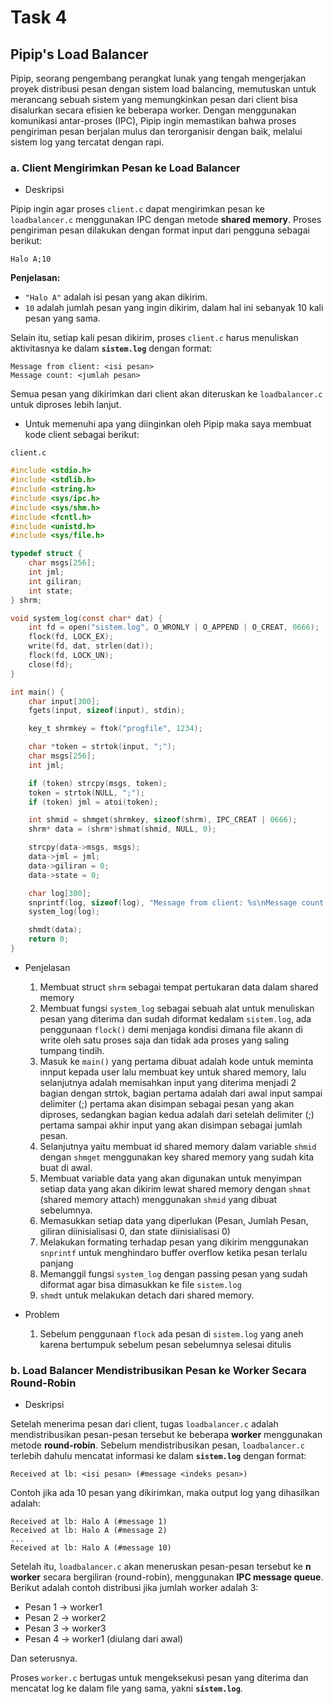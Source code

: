 # Task 4
## Pipip's Load Balancer
Pipip, seorang pengembang perangkat lunak yang tengah mengerjakan proyek distribusi pesan dengan sistem load balancing, memutuskan untuk merancang sebuah sistem yang memungkinkan pesan dari client bisa disalurkan secara efisien ke beberapa worker. Dengan menggunakan komunikasi antar-proses (IPC), Pipip ingin memastikan bahwa proses pengiriman pesan berjalan mulus dan terorganisir dengan baik, melalui sistem log yang tercatat dengan rapi.

### **a. Client Mengirimkan Pesan ke Load Balancer**

* Deskripsi

Pipip ingin agar proses `client.c` dapat mengirimkan pesan ke `loadbalancer.c` menggunakan IPC dengan metode **shared memory**. Proses pengiriman pesan dilakukan dengan format input dari pengguna sebagai berikut:

```
Halo A;10
```

**Penjelasan:**

- `"Halo A"` adalah isi pesan yang akan dikirim.
- `10` adalah jumlah pesan yang ingin dikirim, dalam hal ini sebanyak 10 kali pesan yang sama.

Selain itu, setiap kali pesan dikirim, proses `client.c` harus menuliskan aktivitasnya ke dalam **`sistem.log`** dengan format:

```
Message from client: <isi pesan>
Message count: <jumlah pesan>
```

Semua pesan yang dikirimkan dari client akan diteruskan ke `loadbalancer.c` untuk diproses lebih lanjut.

* Untuk memenuhi apa yang diinginkan oleh Pipip maka saya membuat kode client sebagai berikut:

`client.c`
```C
#include <stdio.h>
#include <stdlib.h>
#include <string.h>
#include <sys/ipc.h>
#include <sys/shm.h>
#include <fcntl.h>
#include <unistd.h>
#include <sys/file.h>

typedef struct {
    char msgs[256];
    int jml;
    int giliran;
    int state;
} shrm;

void system_log(const char* dat) {
    int fd = open("sistem.log", O_WRONLY | O_APPEND | O_CREAT, 0666);
    flock(fd, LOCK_EX);
    write(fd, dat, strlen(dat));
    flock(fd, LOCK_UN);
    close(fd);
}

int main() {
    char input[300];
    fgets(input, sizeof(input), stdin);

    key_t shrmkey = ftok("progfile", 1234);

    char *token = strtok(input, ";");
    char msgs[256];
    int jml;

    if (token) strcpy(msgs, token);
    token = strtok(NULL, ";");
    if (token) jml = atoi(token);

    int shmid = shmget(shrmkey, sizeof(shrm), IPC_CREAT | 0666);
    shrm* data = (shrm*)shmat(shmid, NULL, 0);

    strcpy(data->msgs, msgs);
    data->jml = jml;
    data->giliran = 0;
    data->state = 0;

    char log[300];
    snprintf(log, sizeof(log), "Message from client: %s\nMessage count: %d\n", msgs, jml);
    system_log(log);

    shmdt(data);
    return 0;
}
```
* Penjelasan
  1. Membuat struct `shrm` sebagai tempat pertukaran data dalam shared memory
  2. Membuat fungsi `system_log` sebagai sebuah alat untuk menuliskan pesan yang diterima dan sudah diformat kedalam `sistem.log`, ada penggunaan `flock()` demi menjaga kondisi dimana file akann di write oleh satu proses saja dan tidak ada proses yang saling tumpang tindih.
  3. Masuk ke `main()` yang pertama dibuat adalah kode untuk meminta innput kepada user lalu membuat key untuk shared memory, lalu selanjutnya adalah memisahkan input yang diterima menjadi 2 bagian dengan strtok, bagian pertama adalah dari awal input sampai delimiter (;) pertama akan disimpan sebagai pesan yang akan diproses, sedangkan bagian kedua adalah dari setelah delimiter (;) pertama sampai akhir input yang akan disimpan sebagai jumlah pesan.
  4. Selanjutnya yaitu membuat id shared memory dalam variable `shmid` dengan `shmget` menggunakan key shared memory yang sudah kita buat di awal.
  5. Membuat variable data yang akan digunakan untuk menyimpan setiap data yang akan dikirim lewat shared memory dengan `shmat` (shared memory attach) menggunakan `shmid` yang dibuat sebelumnya.
  6. Memasukkan setiap data yang diperlukan (Pesan, Jumlah Pesan, giliran diinisialisasi 0, dan state diinisialisasi 0)
  7. Melakukan formating terhadap pesan yang dikirim menggunakan `snprintf` untuk menghindaro buffer overflow ketika pesan terlalu panjang
  8. Memanggil fungsi `system_log` dengan passing pesan yang sudah diformat agar bisa dimasukkan ke file `sistem.log`
  9. `shmdt` untuk melakukan detach dari shared memory.
      
* Problem
  1. Sebelum penggunaan `flock` ada pesan di `sistem.log` yang aneh karena bertumpuk sebelum pesan sebelumnya selesai ditulis

### **b. Load Balancer Mendistribusikan Pesan ke Worker Secara Round-Robin**

* Deskripsi
  
Setelah menerima pesan dari client, tugas `loadbalancer.c` adalah mendistribusikan pesan-pesan tersebut ke beberapa **worker** menggunakan metode **round-robin**. Sebelum mendistribusikan pesan, `loadbalancer.c` terlebih dahulu mencatat informasi ke dalam **`sistem.log`** dengan format:

```
Received at lb: <isi pesan> (#message <indeks pesan>)
```

Contoh jika ada 10 pesan yang dikirimkan, maka output log yang dihasilkan adalah:

```
Received at lb: Halo A (#message 1)
Received at lb: Halo A (#message 2)
...
Received at lb: Halo A (#message 10)
```

Setelah itu, `loadbalancer.c` akan meneruskan pesan-pesan tersebut ke **n worker** secara bergiliran (round-robin), menggunakan **IPC message queue**. Berikut adalah contoh distribusi jika jumlah worker adalah 3:

- Pesan 1 → worker1
- Pesan 2 → worker2
- Pesan 3 → worker3
- Pesan 4 → worker1 (diulang dari awal)

Dan seterusnya.

Proses `worker.c` bertugas untuk mengeksekusi pesan yang diterima dan mencatat log ke dalam file yang sama, yakni **`sistem.log`**.



